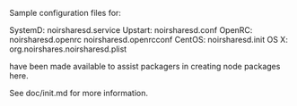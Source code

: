 Sample configuration files for:

SystemD: noirsharesd.service
Upstart: noirsharesd.conf
OpenRC:  noirsharesd.openrc
         noirsharesd.openrcconf
CentOS:  noirsharesd.init
OS X:    org.noirshares.noirsharesd.plist

have been made available to assist packagers in creating node packages here.

See doc/init.md for more information.
